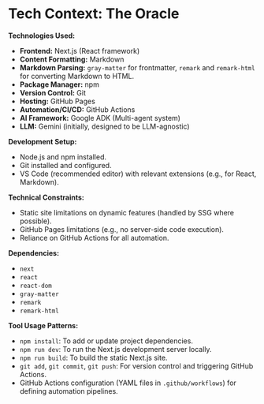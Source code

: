 # Tech Context: The Oracle

**Technologies Used:**
- **Frontend:** Next.js (React framework)
- **Content Formatting:** Markdown
- **Markdown Parsing:** `gray-matter` for frontmatter, `remark` and `remark-html` for converting Markdown to HTML.
- **Package Manager:** npm
- **Version Control:** Git
- **Hosting:** GitHub Pages
- **Automation/CI/CD:** GitHub Actions
- **AI Framework:** Google ADK (Multi-agent system)
- **LLM:** Gemini (initially, designed to be LLM-agnostic)

**Development Setup:**
- Node.js and npm installed.
- Git installed and configured.
- VS Code (recommended editor) with relevant extensions (e.g., for React, Markdown).

**Technical Constraints:**
- Static site limitations on dynamic features (handled by SSG where possible).
- GitHub Pages limitations (e.g., no server-side code execution).
- Reliance on GitHub Actions for all automation.

**Dependencies:**
- `next`
- `react`
- `react-dom`
- `gray-matter`
- `remark`
- `remark-html`

**Tool Usage Patterns:**
- `npm install`: To add or update project dependencies.
- `npm run dev`: To run the Next.js development server locally.
- `npm run build`: To build the static Next.js site.
- `git add`, `git commit`, `git push`: For version control and triggering GitHub Actions.
- GitHub Actions configuration (YAML files in `.github/workflows`) for defining automation pipelines.
